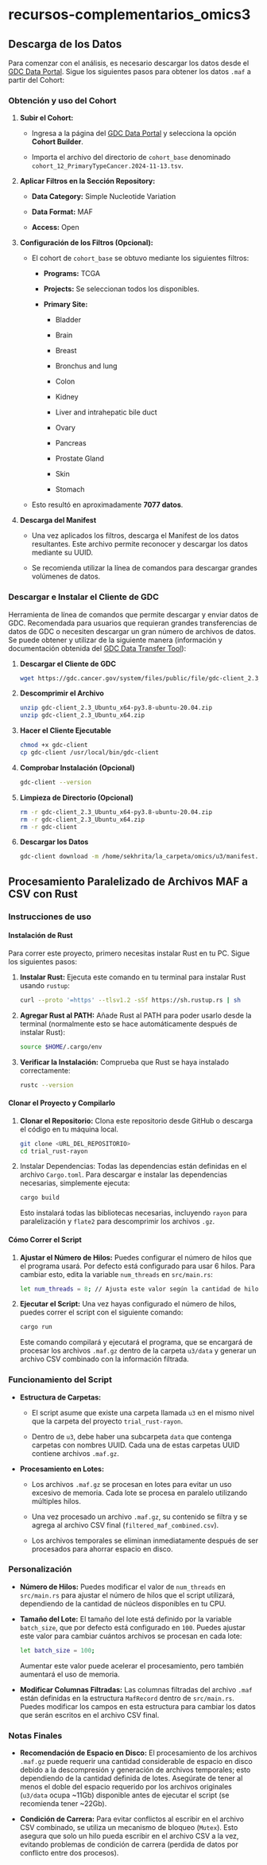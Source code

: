 # recursos-complementarios_omics3

## Descarga de los Datos

Para comenzar con el análisis, es necesario descargar los datos desde el [GDC Data Portal](https://portal.gdc.cancer.gov). Sigue los siguientes pasos para obtener los datos `.maf` a partir del Cohort:

### Obtención y uso del Cohort

1. **Subir el Cohort:**
   - Ingresa a la página del [GDC Data Portal](https://portal.gdc.cancer.gov) y selecciona la opción **Cohort Builder**.
  
   - Importa el archivo del directorio de `cohort_base` denominado `cohort_12_PrimaryTypeCancer.2024-11-13.tsv`.

2. **Aplicar Filtros en la Sección Repository:**
   - **Data Category:** Simple Nucleotide Variation

   - **Data Format:** MAF
  
   - **Access:** Open
    
3. **Configuración de los Filtros (Opcional):**
   - El cohort de `cohort_base` se obtuvo mediante los siguientes filtros:
      - **Programs:** TCGA
   
      - **Projects:** Se seleccionan todos los disponibles.
    
      - **Primary Site:**
         - Bladder
           
         - Brain
         
         - Breast
         
         - Bronchus and lung
         
         - Colon
         
         - Kidney
         
         - Liver and intrahepatic bile duct
         
         - Ovary
         
         - Pancreas
         
         - Prostate Gland
         
         - Skin
         
         - Stomach
   
   - Esto resultó en aproximadamente **7077 datos**.

4. **Descarga del Manifest**
   - Una vez aplicados los filtros, descarga el Manifest de los datos resultantes. Este archivo permite reconocer y descargar los datos mediante su UUID.
  
   - Se recomienda utilizar la línea de comandos para descargar grandes volúmenes de datos.

### Descargar e Instalar el Cliente de GDC

Herramienta de línea de comandos que permite descargar y enviar datos de GDC. Recomendada para usuarios que requieran grandes transferencias de datos de GDC o necesiten descargar un gran número de archivos de datos. Se puede obtener y utilizar de la siguiente manera (información y documentación obtenida del [GDC Data Transfer Tool](https://gdc.cancer.gov/access-data/gdc-data-transfer-tool)):

1. **Descargar el Cliente de GDC** 
   ```bash
   wget https://gdc.cancer.gov/system/files/public/file/gdc-client_2.3_Ubuntu_x64-py3.8-ubuntu-20.04.zip
   ```

2. **Descomprimir el Archivo** 
   ```bash
   unzip gdc-client_2.3_Ubuntu_x64-py3.8-ubuntu-20.04.zip
   unzip gdc-client_2.3_Ubuntu_x64.zip
   ```

3. **Hacer el Cliente Ejecutable** 
   ```bash
   chmod +x gdc-client
   cp gdc-client /usr/local/bin/gdc-client
   ```

4. **Comprobar Instalación (Opcional)**
   ```bash
   gdc-client --version
   ```
   
5. **Limpieza de Directorio (Opcional)**
   ```bash
   rm -r gdc-client_2.3_Ubuntu_x64-py3.8-ubuntu-20.04.zip
   rm -r gdc-client_2.3_Ubuntu_x64.zip
   rm -r gdc-client
   ```
   
6. **Descargar los Datos** 
   ```bash
   gdc-client download -m /home/sekhrita/la_carpeta/omics/u3/manifest.txt -d /home/sekhrita/la_carpeta/omics/u3/data/ -n 8
   ```

## Procesamiento Paralelizado de Archivos MAF a CSV con Rust

### Instrucciones de uso

#### Instalación de Rust

Para correr este proyecto, primero necesitas instalar Rust en tu PC. Sigue los siguientes pasos:
 
1. **Instalar Rust:** Ejecuta este comando en tu terminal para instalar Rust usando `rustup`:
   ```bash
   curl --proto '=https' --tlsv1.2 -sSf https://sh.rustup.rs | sh
   ```

2. **Agregar Rust al PATH:** Añade Rust al PATH para poder usarlo desde la terminal (normalmente esto se hace automáticamente después de instalar Rust):
   ```bash
   source $HOME/.cargo/env
   ```

3. **Verificar la Instalación:** Comprueba que Rust se haya instalado correctamente:
   ```bash
   rustc --version
   ```

#### Clonar el Proyecto y Compilarlo

1. **Clonar el Repositorio:** Clona este repositorio desde GitHub o descarga el código en tu máquina local.
   ```bash
   git clone <URL_DEL_REPOSITORIO>
   cd trial_rust-rayon
   ```

2. Instalar Dependencias: Todas las dependencias están definidas en el archivo `Cargo.toml`. Para descargar e instalar las dependencias necesarias, simplemente ejecuta:
   ```bash
   cargo build
   ```

   Esto instalará todas las bibliotecas necesarias, incluyendo `rayon` para paralelización y `flate2` para descomprimir los archivos `.gz`.

#### Cómo Correr el Script

1. **Ajustar el Número de Hilos:** Puedes configurar el número de hilos que el programa usará. Por defecto está configurado para usar 6 hilos. Para cambiar esto, edita la variable `num_threads` en `src/main.rs`:
   ```bash
   let num_threads = 8; // Ajusta este valor según la cantidad de hilos que deseas utilizar
   ```

2. **Ejecutar el Script:** Una vez hayas configurado el número de hilos, puedes correr el script con el siguiente comando:
   ```bash
   cargo run
   ```

   Este comando compilará y ejecutará el programa, que se encargará de procesar los archivos `.maf.gz` dentro de la carpeta `u3/data` y generar un archivo CSV combinado con la información filtrada.

### Funcionamiento del Script

- **Estructura de Carpetas:**
   - El script asume que existe una carpeta llamada `u3` en el mismo nivel que la carpeta del proyecto `trial_rust-rayon`.

   - Dentro de `u3`, debe haber una subcarpeta `data` que contenga carpetas con nombres UUID. Cada una de estas carpetas UUID contiene archivos `.maf.gz`.

- **Procesamiento en Lotes:**
   - Los archivos `.maf.gz` se procesan en lotes para evitar un uso excesivo de memoria. Cada lote se procesa en paralelo utilizando múltiples hilos.

   - Una vez procesado un archivo `.maf.gz`, su contenido se filtra y se agrega al archivo CSV final (`filtered_maf_combined.csv`).

   - Los archivos temporales se eliminan inmediatamente después de ser procesados para ahorrar espacio en disco.

### Personalización

- **Número de Hilos:** Puedes modificar el valor de `num_threads` en `src/main.rs` para ajustar el número de hilos que el script utilizará, dependiendo de la cantidad de núcleos disponibles en tu CPU.

- **Tamaño del Lote:** El tamaño del lote está definido por la variable `batch_size`, que por defecto está configurado en `100`. Puedes ajustar este valor para cambiar cuántos archivos se procesan en cada lote:
   ```bash
   let batch_size = 100;
   ```

   Aumentar este valor puede acelerar el procesamiento, pero también aumentará el uso de memoria.

- **Modificar Columnas Filtradas:** Las columnas filtradas del archivo `.maf` están definidas en la estructura `MafRecord` dentro de `src/main.rs`. Puedes modificar los campos en esta estructura para cambiar los datos que serán escritos en el archivo CSV final.

### Notas Finales

- **Recomendación de Espacio en Disco:** El procesamiento de los archivos `.maf.gz` puede requerir una cantidad considerable de espacio en disco debido a la descompresión y generación de archivos temporales; esto dependiendo de la cantidad definida de lotes. Asegúrate de tener al menos el doble del espacio requerido por los archivos originales (`u3/data` ocupa ~11Gb) disponible antes de ejecutar el script (se recomienda tener ~22Gb).

- **Condición de Carrera:** Para evitar conflictos al escribir en el archivo CSV combinado, se utiliza un mecanismo de bloqueo (`Mutex`). Esto asegura que solo un hilo pueda escribir en el archivo CSV a la vez, evitando problemas de condición de carrera (perdida de datos por conflicto entre dos procesos). 
